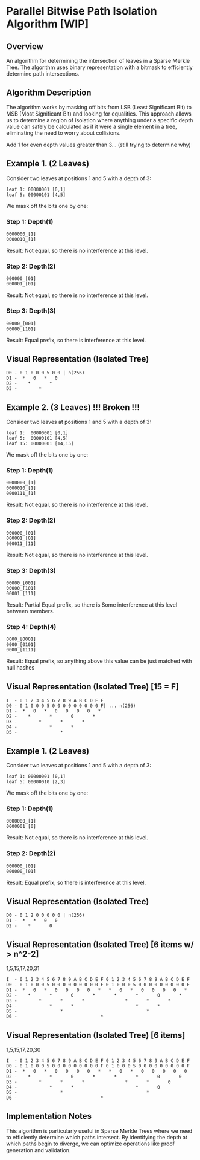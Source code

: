 # Parallel Bitwise Path Isolation Algorithm [WIP]

## Overview
An algorithm for determining the intersection of leaves in a Sparse Merkle Tree. The algorithm uses binary representation with a bitmask to efficiently determine path intersections.

## Algorithm Description

The algorithm works by masking off bits from LSB (Least Significant Bit) to MSB (Most Significant Bit) and looking for equalities. This approach allows us to determine a region of isolation where anything under a specific depth value can safely be calculated as if it were a single element in a tree, eliminating the need to worry about collisions.

Add 1 for even depth values greater than 3... (still trying to determine why)

## Example 1. (2 Leaves)

Consider two leaves at positions 1 and 5 with a depth of 3:

```
leaf 1: 00000001 [0,1]
leaf 5: 00000101 [4,5]
```

We mask off the bits one by one:

### Step 1: Depth(1)
```
0000000_[1]
0000010_[1]
```
Result: Not equal, so there is no interference at this level.

### Step 2: Depth(2)
```
000000_[01]
000001_[01]
```
Result: Not equal, so there is no interference at this level.

### Step 3: Depth(3)
```
00000_[001]
00000_[101]
```
Result: Equal prefix, so there is interference at this level.

## Visual Representation (Isolated Tree)

```
D0 - 0 1 0 0 0 5 0 0 | n(256)
D1 -  *   0   *   0
D2 -    *       *
D3 -        *
```

## Example 2. (3 Leaves) !!! Broken !!!

Consider two leaves at positions 1 and 5 with a depth of 3:

```
leaf 1:  00000001 [0,1]
leaf 5:  00000101 [4,5]
leaf 15: 00000001 [14,15]
```

We mask off the bits one by one:

### Step 1: Depth(1)
```
0000000_[1]
0000010_[1]
0000111_[1]
```
Result: Not equal, so there is no interference at this level.

### Step 2: Depth(2)
```
000000_[01]
000001_[01]
000011_[11]
```
Result: Not equal, so there is no interference at this level.

### Step 3: Depth(3)
```
00000_[001]
00000_[101]
00001_[111]
```
Result: Partial Equal prefix, so there is Some interference at this level between members.

### Step 4: Depth(4)
```
0000_[0001]
0000_[0101]
0000_[1111]
```
Result: Equal prefix, so anything above this value can be just matched with null hashes

## Visual Representation (Isolated Tree) [15 = F]

```
I  - 0 1 2 3 4 5 6 7 8 9 A B C D E F
D0 - 0 1 0 0 0 5 0 0 0 0 0 0 0 0 0 F| ... n(256)
D1 -  *   0   *   0   0   0   0   *
D2 -    *       *       0       *
D3 -        *       *       *
D4 -            *       *
D5 -                *
```

## Example 1. (2 Leaves)

Consider two leaves at positions 1 and 5 with a depth of 3:

```
leaf 1: 00000001 [0,1]
leaf 5: 00000010 [2,3]
```

We mask off the bits one by one:

### Step 1: Depth(1)
```
0000000_[1]
0000001_[0]
```
Result: Not equal, so there is no interference at this level.

### Step 2: Depth(2)
```
000000_[01]
000000_[01]
```
Result: Equal prefix, so there is interference at this level.

## Visual Representation (Isolated Tree)

```
D0 - 0 1 2 0 0 0 0 0 | n(256)
D1 -  *   *   0   0
D2 -    *       0
```


##
## Visual Representation (Isolated Tree) [6 items w/ > n^2-2]

1,5,15,17,20,31

```
I  - 0 1 2 3 4 5 6 7 8 9 A B C D E F 0 1 2 3 4 5 6 7 8 9 A B C D E F 
D0 - 0 1 0 0 0 5 0 0 0 0 0 0 0 0 0 F 0 1 0 0 0 5 0 0 0 0 0 0 0 0 0 F
D1 -  *   0   *   0   0   0   0   *   *   0   *   0   0   0   0   * 
D2 -    *       *       0       *       *       *       0       *
D3 -        *       *       *               *       *       *         
D4 -            *       *                       *       *
D5 -                *                               *
D6 -                               *
```

##
## Visual Representation (Isolated Tree) [6 items]

1,5,15,17,20,30

```
I  - 0 1 2 3 4 5 6 7 8 9 A B C D E F 0 1 2 3 4 5 6 7 8 9 A B C D E F 
D0 - 0 1 0 0 0 5 0 0 0 0 0 0 0 0 0 F 0 1 0 0 0 5 0 0 0 0 0 0 0 0 0 F
D1 -  *   0   *   0   0   0   0   *   *   0   *   0   0   0   0   0 
D2 -    *       *       0       *       *       *       0       0
D3 -        *       *       *               *       *       0         
D4 -            *       *                       *       0
D5 -                *                               *
D6 -                               *
```





## Implementation Notes

This algorithm is particularly useful in Sparse Merkle Trees where we need to efficiently determine which paths intersect. By identifying the depth at which paths begin to diverge, we can optimize operations like proof generation and validation.
